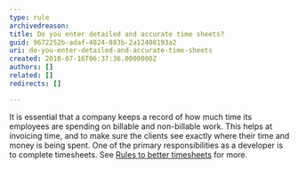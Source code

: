 ```yaml
---
type: rule
archivedreason: 
title: Do you enter detailed and accurate time sheets?
guid: 9672252b-adaf-4024-883b-2a12408193a2
uri: do-you-enter-detailed-and-accurate-time-sheets
created: 2010-07-16T06:37:36.0000000Z
authors: []
related: []
redirects: []

---
```



It is essential that a company keeps a record of how much time its employees are spending on billable and non-billable work. This helps at invoicing time, and to make sure the clients see exactly where their time and money is being spent. One of the primary responsibilities as a developer is to complete timesheets. See <a href="http&#58;//www.ssw.com.au/ssw/Standards/Rules/RulesToBetterTimesheets.aspx">Rules to better timesheets</a> for more.

<br><excerpt class='endintro'></excerpt><br>



